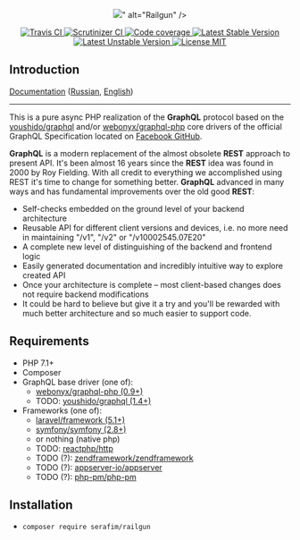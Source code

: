 <p align="center">
    <img src="<img src="https://habrastorage.org/web/ced/5e8/bcb/ced5e8bcbc324b15964a7b3eb805aaf5.png"/>" alt="Railgun" />
</p>

<p align="center">
    <a href="https://travis-ci.org/SerafimArts/Railgun">
        <img src="https://travis-ci.org/SerafimArts/Railgun.svg?branch=master" alt="Travis CI" />
    </a>
    <a href="https://scrutinizer-ci.com/g/SerafimArts/Railgun/?branch=master">
        <img src="https://scrutinizer-ci.com/g/SerafimArts/Railgun/badges/quality-score.png?b=master" alt="Scrutinizer CI" />
    </a>
    <a href="https://scrutinizer-ci.com/g/SerafimArts/Railgun/?branch=master">
        <img src="https://scrutinizer-ci.com/g/SerafimArts/Railgun/badges/coverage.png?b=master" alt="Code coverage" />
    </a>
    <a href="https://packagist.org/packages/serafim/railgun">
        <img src="https://poser.pugx.org/serafim/railgun/version" alt="Latest Stable Version">
    </a>
    <a href="https://packagist.org/packages/serafim/railgun">
        <img src="https://poser.pugx.org/serafim/railgun/v/unstable" alt="Latest Unstable Version">
    </a>
    <a href="https://raw.githubusercontent.com/SerafimArts/Railgun/master/LICENSE">
        <img src="https://poser.pugx.org/serafim/railgun/license" alt="License MIT">
    </a>
</p>
   

## Introduction

[Documentation](https://serafimarts.github.io/Railgun) 
([Russian](https://serafimarts.github.io/Railgun/#/ru/), [English](https://serafimarts.github.io/Railgun))

-------------

This is a pure async PHP realization of the **GraphQL** protocol based on the 
[youshido/graphql](https://github.com/Youshido/GraphQL) and/or 
[webonyx/graphql-php](https://github.com/webonyx/graphql-php#fields)
core drivers of the official GraphQL Specification 
located on [Facebook GitHub](http://facebook.github.io/graphql/).

**GraphQL** is a modern replacement of the almost obsolete **REST** approach to present API. 
It's been almost 16 years since the **REST** idea was found in 2000 by Roy Fielding. 
With all credit to everything we accomplished using REST it's time to change for 
something better. **GraphQL** advanced in many ways and has fundamental 
improvements over the old good **REST**:

- Self-checks embedded on the ground level of your backend architecture
- Reusable API for different client versions and devices, i.e. no more need in maintaining "/v1", "/v2" or "/v10002545.07E20"
- A complete new level of distinguishing of the backend and frontend logic
- Easily generated documentation and incredibly intuitive way to explore created API
- Once your architecture is complete – most client-based changes does not require backend modifications
- It could be hard to believe but give it a try and you'll be rewarded with much better architecture and so much easier to support code.

## Requirements

- PHP 7.1+
- Composer
- GraphQL base driver (one of):
    - [webonyx/graphql-php (0.9+)](https://github.com/webonyx/graphql-php#fields)
    - TODO: [youshido/graphql (1.4+)](https://github.com/Youshido/GraphQL)
- Frameworks (one of):
    - [laravel/framework (5.1+)](https://github.com/laravel/framework)
    - [symfony/symfony (2.8+)](https://github.com/symfony/symfony)
    - or nothing (native php)
    - TODO: [reactphp/http](https://github.com/reactphp/http)
    - TODO (?): [zendframework/zendframework](https://github.com/zendframework/zendframework)
    - TODO (?): [appserver-io/appserver](https://github.com/appserver-io/appserver)
    - TODO (?): [php-pm/php-pm](https://github.com/php-pm/php-pm)

## Installation

- `composer require serafim/railgun`
